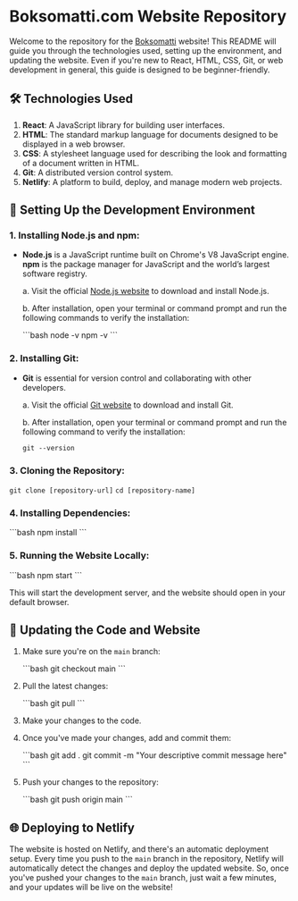 # Boksomatti.com Website Repository

Welcome to the repository for the [Boksomatti]((https://boksomatti.com)) website! This README will guide you through the technologies used, setting up the environment, and updating the website. Even if you're new to React, HTML, CSS, Git, or web development in general, this guide is designed to be beginner-friendly.

## 🛠 Technologies Used

1. **React**: A JavaScript library for building user interfaces.
2. **HTML**: The standard markup language for documents designed to be displayed in a web browser.
3. **CSS**: A stylesheet language used for describing the look and formatting of a document written in HTML.
4. **Git**: A distributed version control system.
5. **Netlify**: A platform to build, deploy, and manage modern web projects.

## 🚀 Setting Up the Development Environment

### 1. Installing Node.js and npm:

- **Node.js** is a JavaScript runtime built on Chrome's V8 JavaScript engine. **npm** is the package manager for JavaScript and the world’s largest software registry.
  
  a. Visit the official [Node.js website](https://nodejs.org/) to download and install Node.js.
  
  b. After installation, open your terminal or command prompt and run the following commands to verify the installation:
  
  \```bash
  node -v
  npm -v
  \```

### 2. Installing Git:

- **Git** is essential for version control and collaborating with other developers.

  a. Visit the official [Git website](https://git-scm.com/) to download and install Git.
  
  b. After installation, open your terminal or command prompt and run the following command to verify the installation:
  
  ```git --version```

### 3. Cloning the Repository:


  ```git clone [repository-url]```
  ```cd [repository-name]```


### 4. Installing Dependencies:

  \```bash
  npm install
  \```

### 5. Running the Website Locally:

  \```bash
  npm start
  \```

  This will start the development server, and the website should open in your default browser.

## 🔄 Updating the Code and Website

1. Make sure you're on the `main` branch:

   \```bash
   git checkout main
   \```

2. Pull the latest changes:

   \```bash
   git pull
   \```

3. Make your changes to the code.

4. Once you've made your changes, add and commit them:

   \```bash
   git add .
   git commit -m "Your descriptive commit message here"
   \```

5. Push your changes to the repository:

   \```bash
   git push origin main
   \```

## 🌐 Deploying to Netlify

The website is hosted on Netlify, and there's an automatic deployment setup. Every time you push to the `main` branch in the repository, Netlify will automatically detect the changes and deploy the updated website. So, once you've pushed your changes to the `main` branch, just wait a few minutes, and your updates will be live on the website!



